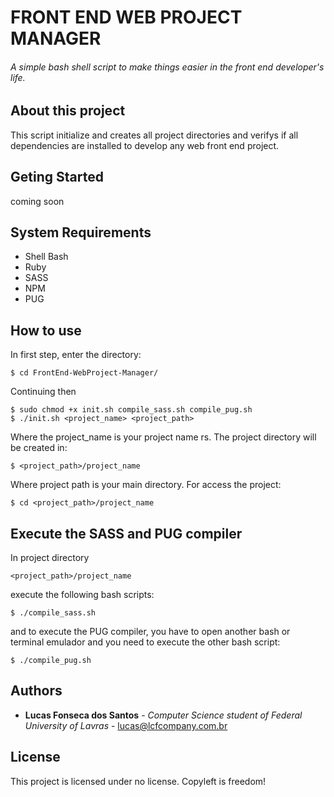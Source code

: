 # FRONT END WEB PROJECT MANAGER
###### A simple bash shell script to make things easier in the front end developer's life.

## About this project
This script initialize and creates all project directories and verifys if all dependencies are installed to develop any web front end project.  

## Geting Started
coming soon

## System Requirements
- Shell Bash
- Ruby
- SASS
- NPM
- PUG

## How to use
In first step, enter the directory:
```
$ cd FrontEnd-WebProject-Manager/
```
Continuing then

```
$ sudo chmod +x init.sh compile_sass.sh compile_pug.sh
$ ./init.sh <project_name> <project_path>
```

Where the project_name is your project name rs.
The project directory will be created in:

```
$ <project_path>/project_name
```
Where project path is your main directory.
For access the project:

```
$ cd <project_path>/project_name
```

## Execute the SASS and PUG compiler
In project directory

```
<project_path>/project_name
```

execute the following bash scripts:

```
$ ./compile_sass.sh
```

and to execute the PUG compiler, you have to open another bash or terminal emulador and you need to execute the other bash script:

```
$ ./compile_pug.sh
```
## Authors
* **Lucas Fonseca dos Santos** - *Computer Science student of Federal University of Lavras* - lucas@lcfcompany.com.br
## License
This project is licensed under no license. Copyleft is freedom!
